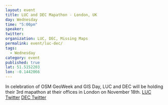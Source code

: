 ```yaml
---
layout: event
title: LUC and DEC Mapathon - London, UK 
day: Wednesday
time: "5:00pm"
speaker:  
twitter: 
organization: LUC, DEC, Missing Maps
permalink: event/luc-dec/
tags: 
  - Wednesday
category: event
published: true
lat: 51.5152203
lon: -0.1442066
---
```

In celebration of OSM GeoWeek and GIS Day, LUC and DEC will be holding their 3rd mapathon at their offices in London on November 18th.
[LUC Twitter](www.twitter.com/LUCtweeting) 
[DEC Twitter](www.twitter.com/decappeal)
